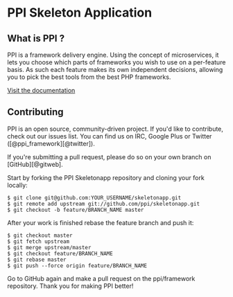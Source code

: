 PPI  Skeleton Application
=======================

What is PPI ?
--------------
PPI is a framework delivery engine. Using the concept of microservices, it lets you choose which parts of frameworks you wish to use on a per-feature basis. As such each feature makes its own independent decisions, allowing you to pick the best tools from the best PHP frameworks.

[Visit the documentation](http://docs.ppi.io/latest)

Contributing
------------

PPI is an open source, community-driven project. If you'd like to contribute, check out our issues list. You can find us
on IRC, Google Plus or Twitter ([@ppi_framework][@twitter]).

If you're submitting a pull request, please do so on your own branch on [GitHub][@gitweb].
 
Start by forking the PPI Skeletonapp repository and cloning your fork locally:

    $ git clone git@github.com:YOUR_USERNAME/skeletonapp.git
    $ git remote add upstream git://github.com/ppi/skeletonapp.git
    $ git checkout -b feature/BRANCH_NAME master

After your work is finished rebase the feature branch and push it:

    $ git checkout master
    $ git fetch upstream
    $ git merge upstream/master
    $ git checkout feature/BRANCH_NAME
    $ git rebase master
    $ git push --force origin feature/BRANCH_NAME

Go to GitHub again and make a pull request on the ppi/framework repository. Thank you for making PPI better!
